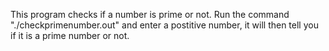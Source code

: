 This program checks if a number is prime or not. Run the command "./checkprimenumber.out" and enter a postitive number, it will then tell you if it is a prime number or not. 
